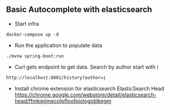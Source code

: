 ## Basic Autocomplete with elasticsearch

- Start infra

```
docker-compose up -d
```

- Run the application to populate data

```
./mvnw spring-boot:run
```

- Curl gets endpoint to get data. Search by author start with i

```
http://localhost:8881/history?author=i
```

- Install chrome extension for elasticsearch
ElasticSearch Head 
https://chrome.google.com/webstore/detail/elasticsearch-head/ffmkiejjmecolpfloofpjologoblkegm





